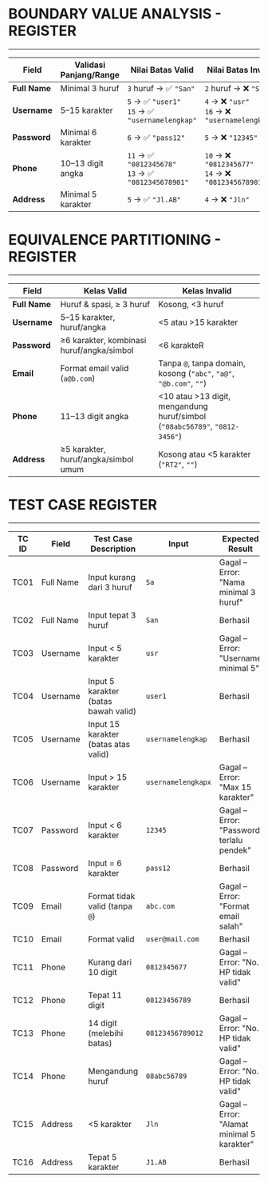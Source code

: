 # BOUNDARY VALUE ANALYSIS - REGISTER
---
| Field         | Validasi Panjang/Range | Nilai Batas Valid                                     | Nilai Batas Invalid                                  |
| ------------- | ---------------------- | ----------------------------------------------------- | ---------------------------------------------------- |
| **Full Name** | Minimal 3 huruf        | `3` huruf → ✅ `"San"`                                 | `2` huruf → ❌ `"Sa"`                                 |
| **Username**  | 5–15 karakter          | `5` → ✅ `"user1"`<br>`15` → ✅ `"usernamelengkap"`     | `4` → ❌ `"usr"`<br>`16` → ❌ `"usernamelengkapx"`     |
| **Password**  | Minimal 6 karakter     | `6` → ✅ `"pass12"`                                    | `5` → ❌ `"12345"`                                    |
| **Phone**     | 10–13 digit angka      | `11` → ✅ `"0812345678"`<br>`13` → ✅ `"0812345678901"` | `10` → ❌ `"0812345677"`<br>`14` → ❌ `"08123456789012"` |
| **Address**   | Minimal 5 karakter     | `5` → ✅ `"Jl.AB"`                                     | `4` → ❌ `"Jln"`                                      |

# EQUIVALENCE PARTITIONING - REGISTER
---
| Field         | Kelas Valid                               | Kelas Invalid                                                               |
| ------------- | ----------------------------------------- | --------------------------------------------------------------------------- |
| **Full Name** | Huruf & spasi, ≥ 3 huruf                  | Kosong, <3 huruf             |
| **Username**  | 5–15 karakter, huruf/angka                | <5 atau >15 karakter                        |
| **Password**  | ≥6 karakter, kombinasi huruf/angka/simbol | <6 karakteR        |
| **Email**     | Format email valid (`a@b.com`)            | Tanpa `@`, tanpa domain, kosong (`"abc"`, `"a@"`, `"@b.com"`, `""`)         |
| **Phone**     | 11–13 digit angka                         | <10 atau >13 digit, mengandung huruf/simbol (`"08abc56789"`, `"0812-3456"`) |
| **Address**   | ≥5 karakter, huruf/angka/simbol umum      | Kosong atau <5 karakter (`"RT2"`, `""`)                                     |

# TEST CASE REGISTER
---
| TC ID | Field     | Test Case Description                | Input              | Expected Result                            | Status |
| ----- | --------- | ------------------------------------ | ------------------ | ------------------------------------------ | ------ |
| TC01  | Full Name | Input kurang dari 3 huruf            | `Sa`               | Gagal – Error: "Nama minimal 3 huruf"      | ❌      |
| TC02  | Full Name | Input tepat 3 huruf                  | `San`              | Berhasil                                   | ✅      |
| TC03  | Username  | Input < 5 karakter                   | `usr`              | Gagal – Error: "Username minimal 5"        | ❌      |
| TC04  | Username  | Input 5 karakter (batas bawah valid) | `user1`            | Berhasil                                   | ✅      |
| TC05  | Username  | Input 15 karakter (batas atas valid) | `usernamelengkap`  | Berhasil                                   | ✅      |
| TC06  | Username  | Input > 15 karakter                  | `usernamelengkapx` | Gagal – Error: "Max 15 karakter"           | ❌      |
| TC07  | Password  | Input < 6 karakter                   | `12345`            | Gagal – Error: "Password terlalu pendek"   | ❌      |
| TC08  | Password  | Input = 6 karakter                   | `pass12`           | Berhasil                                   | ✅      |
| TC09  | Email     | Format tidak valid (tanpa `@`)       | `abc.com`          | Gagal – Error: "Format email salah"        | ❌      |
| TC10  | Email     | Format valid                         | `user@mail.com`    | Berhasil                                   | ✅      |
| TC11  | Phone     | Kurang dari 10 digit                 | `0812345677`       | Gagal – Error: "No. HP tidak valid"        | ❌      |
| TC12  | Phone     | Tepat 11 digit                       | `08123456789`      | Berhasil                                   | ✅      |
| TC13  | Phone     | 14 digit (melebihi batas)            | `08123456789012`   | Gagal – Error: "No. HP tidak valid"        | ❌      |
| TC14  | Phone     | Mengandung huruf                     | `08abc56789`       | Gagal – Error: "No. HP tidak valid"        | ❌      |
| TC15  | Address   | <5 karakter                          | `Jln`              | Gagal – Error: "Alamat minimal 5 karakter" | ❌      |
| TC16  | Address   | Tepat 5 karakter                     | `J1.AB`            | Berhasil                                   | ✅      |
